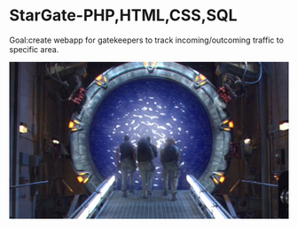 # StarGate-PHP,HTML,CSS,SQL

Goal:create webapp for gatekeepers to track incoming/outcoming traffic to specific area.

![screenshot](./img/readme-git/1.jpg)






